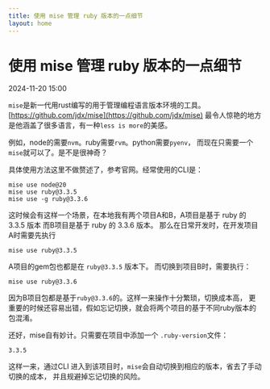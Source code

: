 ```yaml
---
title: 使用 mise 管理 ruby 版本的一点细节
layout: home
---
```


# 使用 mise 管理 ruby 版本的一点细节

2024-11-20 15:00

`mise`是新一代用rust编写的用于管理编程语言版本环境的工具。
[https://github.com/jdx/mise](https://github.com/jdx/mise)
最令人惊艳的地方是他涵盖了很多语言，有一种`less is more`的美感。

例如，node的需要`nvm`。ruby需要`rvm`。python需要`pyenv`，
而现在只需要一个`mise`就可以了。是不是很神奇？

具体使用方法这里不做赘述了，参考官网。经常使用的CLI是：
```
mise use node@20
mise use ruby@3.3.5
mise use -g ruby@3.3.6
```

这时候会有这样一个场景，在本地我有两个项目A和B，A项目是基于 ruby 的 3.3.5 版本
而B项目是基于 ruby 的 3.3.6 版本。
那么在日常开发时，在开发项目A时需要先执行
```
mise use ruby@3.3.5
```
A项目的gem包也都是在 `ruby@3.3.5` 版本下。
而切换到项目B时，需要执行：

```
mise use ruby@3.3.6
```
因为B项目包都是基于`ruby@3.3.6`的。这样一来操作十分繁琐，切换成本高，
更重要的时候还容易出错，假如忘记切换，就会将两个项目的基于不同ruby版本的包混淆。

还好，mise自有妙计。只需要在项目中添加一个 `.ruby-version`文件：

```
3.3.5
```
这样一来，通过CLI 进入到该项目时，`mise`会自动切换到相应的版本，省去了手动切换的成本，
并且规避掉忘记切换的风险。
